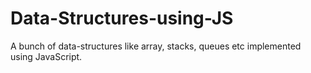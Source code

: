 # Data-Structures-using-JS
A bunch of data-structures like array, stacks, queues etc implemented using JavaScript. 
